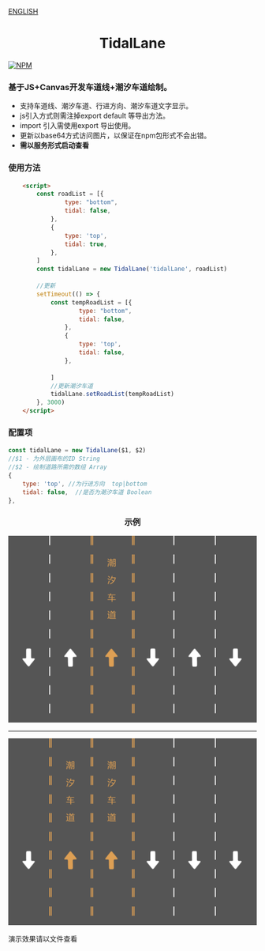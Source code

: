 [ENGLISH](./README.md)

<h1 align="center">TidalLane</h1>

[![NPM](https://nodei.co/npm/@faintout/tidal-lane.png)](https://npmjs.org/package/@faintout/tidal-lane)

### 基于JS+Canvas开发车道线+潮汐车道绘制。

- 支持车道线、潮汐车道、行进方向、潮汐车道文字显示。
- js引入方式则需注掉export default 等导出方法。
- import 引入需使用export 导出使用。
- 更新以base64方式访问图片，以保证在npm包形式不会出错。
- **需以服务形式启动查看**

### 使用方法

```html
    <script>
        const roadList = [{
                type: "bottom",
                tidal: false,
            },
            {
                type: 'top',
                tidal: true,
            },
        ]
        const tidalLane = new TidalLane('tidalLane', roadList)

        //更新
        setTimeout(() => {
            const tempRoadList = [{
                    type: "bottom",
                    tidal: false,
                },
                {
                    type: 'top',
                    tidal: false,
                },

            ]
            //更新潮汐车道
            tidalLane.setRoadList(tempRoadList)
        }, 3000)
    </script>
```
### 配置项
```javascript
const tidalLane = new TidalLane($1, $2)
//$1 - 为外层画布的ID String
//$2 - 绘制道路所需的数组 Array 
{
    type: 'top', //为行进方向  top|bottom
    tidal: false,  //是否为潮汐车道 Boolean
},
```

<h3 align="center">示例</h3>

<p align="center">
    <img src="./images/1.png" />
</p>
<hr/>
<p align="center">
    <img src="./images/2.png" />
</p>





演示效果请以文件查看
